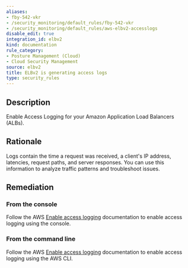 ```yaml
---
aliases:
- fby-542-vkr
- /security_monitoring/default_rules/fby-542-vkr
- /security_monitoring/default_rules/aws-elbv2-accesslogs
disable_edit: true
integration_id: elbv2
kind: documentation
rule_category:
- Posture Management (Cloud)
- Cloud Security Management
source: elbv2
title: ELBv2 is generating access logs
type: security_rules
---
```


## Description

Enable Access Logging for your Amazon Application Load Balancers (ALBs).

## Rationale

Logs contain the time a request was received, a client's IP address, latencies, request paths, and server responses. You can use this information to analyze traffic patterns and troubleshoot issues.

## Remediation

### From the console

Follow the AWS [Enable access logging][1] documentation to enable access logging using the console.

### From the command line

Follow the AWS [Enable access logging][1] documentation to enable access logging using the AWS CLI.

[1]: https://docs.aws.amazon.com/elasticloadbalancing/latest/application/load-balancer-access-logs.html#enable-access-logging
